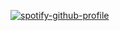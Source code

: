 [![spotify-github-profile](https://spotify-github-profile.vercel.app/api/view?uid=new6eek844c581jkaj6te23zt&cover_image=true&theme=default&bar_color=1c71d8&bar_color_cover=true)](https://github.com/kittinan/spotify-github-profile)
